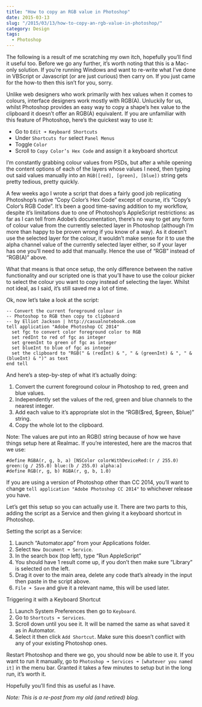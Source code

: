 ```yaml
---
title: "How to copy an RGB value in Photoshop"
date: 2015-03-13
slug: "/2015/03/13/how-to-copy-an-rgb-value-in-photoshop/"
category: Design
tags:
  - Photoshop
---
```


The following is a result of me scratching my own itch, hopefully you’ll find it useful too. Before we go any further, it’s worth noting that this is a Mac-only solution. If you’re running Windows and want to re-write what I’ve done in VBScript or Javascript (or are just curious) then carry on. If you just came for the how-to then this isn’t for you, sorry.

Unlike web designers who work primarily with hex values when it comes to colours, interface designers work mostly with RGB(A). Unluckily for us, whilst Photoshop provides an easy way to copy a shape’s hex value to the clipboard it doesn’t offer an RGB(A) equivalent. If you are unfamiliar with this feature of Photoshop, here’s the quickest way to use it:

- Go to `Edit ➜ Keyboard Shortcuts`
- Under `Shortcuts for` select `Panel Menus`
- Toggle `Color`
- Scroll to `Copy Color’s Hex Code` and assign it a keyboard shortcut

I’m constantly grabbing colour values from PSDs, but after a while opening the content options of each of the layers whose values I need, then typing out said values manually into an `RGB([red], [green], [blue])` string gets pretty tedious, pretty quickly.

A few weeks ago I wrote a script that does a fairly good job replicating Photoshop’s native “Copy Color’s Hex Code” except of course, it’s “Copy’s Color’s RGB Code”. It’s been a good time-saving addition to my workflow, despite it’s limitations due to one of Photoshop’s AppleScript restrictions: as far as I can tell from Adobe’s documentation, there’s no way to get any form of colour value from the currently selected layer in Photoshop (although I’m more than happy to be proven wrong if you know of a way). As it doesn’t use the selected layer for the colour, it wouldn’t make sense for it to use the alpha channel value of the currently selected layer either, so if your layer has one you’ll need to add that manually. Hence the use of “RGB” instead of “RGB(A)” above.

What that means is that once setup, the only difference between the native functionality and our scripted one is that you’ll have to use the colour picker to select the colour you want to copy instead of selecting the layer. Whilst not ideal, as I said, it’s still saved me a lot of time.

Ok, now let’s take a look at the script:

```
-- Convert the current foreground colour in
-- Photoshop to RGB then copy to clipboard
-- by Elliot Jackson | http://casualnotebook.com
tell application "Adobe Photoshop CC 2014"
  set fgc to convert color foreground color to RGB
  set redInt to red of fgc as integer
  set greenInt to green of fgc as integer
  set blueInt to blue of fgc as integer
  set the clipboard to "RGB(" & (redInt) & ", " & (greenInt) & ", " & (blueInt) & ")" as text
end tell
```

And here’s a step-by-step of what it’s actually doing:

1. Convert the current foreground colour in Photoshop to red, green and blue values.
2. Independently set the values of the red, green and blue channels to the nearest integer.
3. Add each value to it’s appropriate slot in the “RGB($red, $green, $blue)” string.
4. Copy the whole lot to the clipboard.

Note: The values are put into an RGB() string because of how we have things setup here at Realmac. If you’re interested, here are the macros that we use:

```
#define RGBA(r, g, b, a) [NSColor colorWithDeviceRed:(r / 255.0) green:(g / 255.0) blue:(b / 255.0) alpha:a]
#define RGB(r, g, b) RGBA(r, g, b, 1.0)
```

If you are using a version of Photoshop other than CC 2014, you’ll want to change `tell application "Adobe Photoshop CC 2014"` to whichever release you have.

Let’s get this setup so you can actually use it. There are two parts to this, adding the script as a Service and then giving it a keyboard shortcut in Photoshop.

Setting the script as a Service:

1. Launch “Automator.app” from your Applications folder.
2. Select `New Document ➜ Service`.
3. In the search box (top left), type “Run AppleScript”
4. You should have 1 result come up, if you don’t then make sure “Library” is selected on the left.
5. Drag it over to the main area, delete any code that’s already in the input then paste in the script above.
6. `File ➜ Save` and give it a relevant name, this will be used later.

Triggering it with a Keyboard Shortcut

1. Launch System Preferences then go to `Keyboard`.
2. Go to `Shortcuts ➜ Services`.
3. Scroll down until you see it. It will be named the same as what saved it as in Automator.
4. Select it then click `Add Shortcut`. Make sure this doesn’t conflict with any of your existing Photoshop ones.

Restart Photoshop and there we go, you should now be able to use it. If you want to run it manually, go to `Photoshop ➜ Services ➜ [whatever you named it]` in the menu bar. Granted it takes a few minutes to setup but in the long run, it’s worth it.

Hopefully you’ll find this as useful as I have.

_Note: This is a re-post from my old (and retired) blog._

